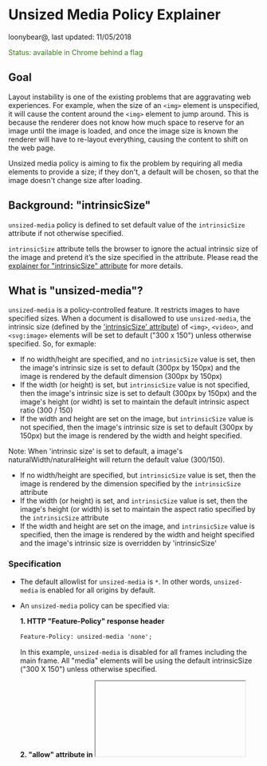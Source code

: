 # Unsized Media Policy Explainer

loonybear@, last updated: 11/05/2018

<span style="color:#38761d;">Status: available in Chrome behind a flag</span>


## Goal

Layout instability is one of the existing problems that are aggravating web experiences. For example, when the size of an `<img>` element is unspecified, it will cause the content around the `<img>` element to jump around. This is because the renderer does not know how much space to reserve for an image until the image is loaded, and once the image size is known the renderer will have to re-layout everything, causing the content to shift on the web page.

Unsized media policy is aiming to fix the problem by requiring all media elements to provide a size; if they don't, a default will be chosen, so that the image doesn't change size after loading.


## Background: "intrinsicSize"

`unsized-media` policy is defined to set default value of the `intrinsicSize` attribute if not otherwise specified.

`intrinsicSize` attribute tells the browser to ignore the actual intrinsic size of the image and pretend it’s the size specified in the attribute. Please read the [explainer for "intrinsicSize" attribute](https://github.com/ojanvafai/intrinsicsize-attribute) for more details.


## What is "unsized-media"?

`unsized-media` is a policy-controlled feature. It restricts images to have specified sizes. When a document is disallowed to use `unsized-media`, the intrinsic size (defined by the ['intrinsicSize' attribute](https://github.com/ojanvafai/intrinsicsize-attribute/blob/master/README.md)) of `<img>`, `<video>`, and `<svg:image>` elements will be set to default ("300 x 150") unless otherwise specified. So, for exmaple:

* If no width/height are specified, and no `intrinsicSize` value is set, then the image's intrinsic size is set to default (300px by 150px) and the image is rendered by the default dimension (300px by 150px)
* If the width (or height) is set, but `intrinsicSize` value is not specified, then the image's intrinsic size is set to default (300px by 150px) and the image's height (or widht) is set to maintain the default intrinsic aspect ratio (300 / 150)
* If the width and height are set on the image, but `intrinsicSize` value is not specified, then the image's intrinsic size is set to default (300px by 150px) but the image is rendered by the width and height specified.

Note: When 'intrinsic size' is set to default, a image's naturalWidth/naturalHeight will return the default value (300/150).

* If no width/height are specified, but `intrinsicSize` value is set, then the image is rendered by the dimension specified by the `intrinsicSize` attribute
* If the width (or height) is set, and `intrinsicSize` value is set, then the image's height (or width) is set to maintain the aspect ratio specified by the `intrinsicSize` attribute
* If the width and height are set on the image, and `intrinsicSize` value is specified, then the image is rendered by the width and height specified and the image's intrinsic size is overridden by 'intrinsicSize'


### Specification

- The default allowlist for `unsized-media` is `*`. In other words, `unsized-media` is enabled for all origins by default.

- An `unsized-media` policy can be specified via:

    **1.  HTTP "Feature-Policy" response header**
    ```html
    Feature-Policy: unsized-media 'none';
    ```
    In this example, `unsized-media` is disabled for all frames including the main frame. All "media" elements will be using the default intrinsicSize ("300 X 150") unless otherwise specified.

    **2. "allow" attribute in <iframe>**
    ```html
    <iframe src="https://example.com" allow="unsized-media 'self' https://foo.com;">
    ```
    In this example, `unsized-media` is disabled everywhere except on the origin of the main document and on `https://foo.com`.


### Examples

<table>
  <tr align="center">
   <td width="400">Feature-Policy: unsized-media 'none'; </td>
   <td width="400">Feature-Policy: unsized-media *; </td>
  </tr>
  <tr align="center">
   <td>
<img src="resources/unsized-media-example0.png" width="100%">
   </td>
   <td>
<img src="resources/unsized-media-example0.png" width="100%">
   </td>
  </tr>
  <tr align="center">
   <td colspan="2">

```html
"example0.com"
<img width="300" height="200" src="cat.jpg">
<img width="300" height="200" intrinsicSize="450x300" src="cat.jpg">
<img style="width:300px; height:200px" src="cat.jpg">
<img style="width:300px; height:200px" intrinsicSize="450x300" src="cat.jpg">
```
   </td>
  </tr>
</table>

For any `<img>`, `<video>`, or `<svg:image>` element, if its width and height are specified, then the element will be rendered using its specified size, regardless of the state of the policy.


<table>
  <tr align="center">
   <td width="400">Feature-Policy: unsized-media 'none'; </td>
   <td width="400">Feature-Policy: unsized-media *; </td>
  </tr>
  <tr align="center">
   <td>
<img src="resources/unsized-media-disabled1.png" width="100%">
   </td>
   <td>
<img src="resources/unsized-media-enabled1.png" width="100%">
   </td>
  </tr>
  <tr align="center">
   <td colspan="2">

```html
"example1.com"
<img width="300" src="cat.jpg">
<img width="300" intrinsicSize="450x300" src="cat.jpg">
<img style="height:300px;" src="cat.jpg">
<img style="height:300px;" intrinsicSize="450x300" src="cat.jpg">
```
   </td>
  </tr>
</table>

For an `<img>`, `<video>`, or `<svg:image>` element, if one dimension is specified, the other dimension will be determined by the intrinsic aspect ratio (if not specified by the `intrinsicSize` attribute, use "300 x 150" as default), when `unsized-media` is disallowed.


<table>
  <tr align="center">
   <td width="400">Feature-Policy: unsized-media 'none'; </td>
   <td width="400">Feature-Policy: unsized-media *; </td>
  </tr>
  <tr align="center">
   <td>
<img src="resources/unsized-media-disabled2.png" width="100%">
   </td>
   <td>
<img src="resources/unsized-media-enabled2.png" width="100%">
   </td>
  </tr>
  <tr align="center">
   <td colspan="2">

```html
"example2.com"
<img src="cat.jpg">
<img src="cat.jpg" intrinsicSize="450x300">
```
   </td>
  </tr>
</table>

For an `<img>`, `<video>`, or `<svg:image>` element, if both dimensions are unspecified, use intrinsic dimensions (if unspecified by the `intrinsicSize` attribute, use "300 x 150" as default), when `unsized-media` is disallowed.



